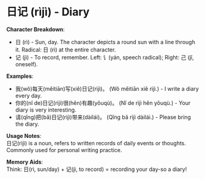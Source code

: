 # **日记 (rìjì) - Diary**

**Character Breakdown**:  
- 日 (rì) - Sun, day. The character depicts a round sun with a line through it. Radical: 日 (rì) at the entire character.  
- 记 (jì) - To record, remember. Left: 讠(yán, speech radical); Right: 己 (jǐ, oneself).

**Examples**:  
- 我(wǒ)每天(měitiān)写(xiě)日记(rìjì)。 (Wǒ měitiān xiě rìjì.) - I write a diary every day.  
- 你的(nǐ de)日记(rìjì)很(hěn)有趣(yǒuqù)。 (Nǐ de rìjì hěn yǒuqù.) - Your diary is very interesting.  
- 请(qǐng)把(bǎ)日记(rìjì)带来(dàilái)。 (Qǐng bǎ rìjì dàilái.) - Please bring the diary.

**Usage Notes**:  
日记(rìjì) is a noun, refers to written records of daily events or thoughts. Commonly used for personal writing practice.

**Memory Aids**:  
Think: 日(rì, sun/day) + 记(jì, to record) = recording your day-so a diary!
